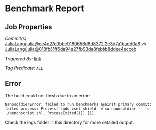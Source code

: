 # Benchmark Report

## Job Properties

*Commit(s):* [JuliaLang/julia@ee4d27c0bbe9180656d8d8372f2e3d7a1badd0a6](https://github.com/JuliaLang/julia/commit/ee4d27c0bbe9180656d8d8372f2e3d7a1badd0a6) vs [JuliaLang/julia@018fb61ff6da94a27fb93da8febbb8ddee4ecceb](https://github.com/JuliaLang/julia/commit/018fb61ff6da94a27fb93da8febbb8ddee4ecceb)

*Triggered By:* [link](https://github.com/JuliaLang/julia/pull/25890#issuecomment-368120627)

*Tag Predicate:* `ALL`

## Error

The build could not finish due to an error:

```
NanosoldierError: failed to run benchmarks against primary commit: failed process: Process(`sudo cset shield -e su nanosoldier -- -c ./benchscript.sh`, ProcessExited(1)) [1]
```

Check the logs folder in this directory for more detailed output.

